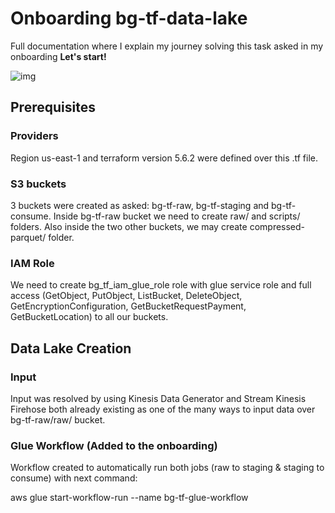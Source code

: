 # Onboarding bg-tf-data-lake

Full documentation where I explain my journey solving this task asked in my onboarding **Let's start!**

![img](https://handbook.edrans.com/assets/img/DiagramasArquitecturaServerlessDataLake_II.82d78f8f.jpg)

## Prerequisites
### Providers

Region us-east-1 and terraform version 5.6.2 were defined over this .tf file.

### S3 buckets

3 buckets were created as asked: bg-tf-raw, bg-tf-staging and bg-tf-consume. Inside bg-tf-raw bucket we need to create raw/ and scripts/ folders. Also inside the two other buckets, we may create compressed-parquet/ folder.

### IAM Role

We need to create bg_tf_iam_glue_role role with glue service role and full access (GetObject, PutObject, ListBucket, DeleteObject, GetEncryptionConfiguration, GetBucketRequestPayment, GetBucketLocation) to all our buckets.


## Data Lake Creation
### Input

Input was resolved by using Kinesis Data Generator and Stream Kinesis Firehose both already existing as one of the many ways to input data over bg-tf-raw/raw/ bucket.

### Glue Workflow (Added to the onboarding)

Workflow created to automatically run both jobs (raw to staging & staging to consume) with next command:

aws glue start-workflow-run --name bg-tf-glue-workflow

